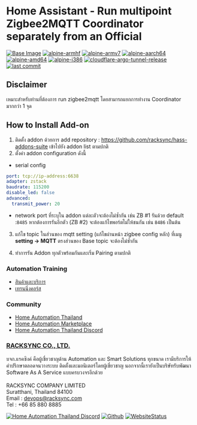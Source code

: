 # Home Assistant - Run multipoint Zigbee2MQTT Coordinator separately from an Official 

[![Base Image](https://img.shields.io/badge/Base%20Image-3.18-blue)](https://github.com/home-assistant/docker-base)  [![alpine-armhf](https://img.shields.io/badge/armhf-yes-brightgreen)](https://alpinelinux.org/releases/) 
[![alpine-armv7](https://img.shields.io/badge/armv7-yes-brightgreen)](https://alpinelinux.org/releases/) 
[![alpine-aarch64](https://img.shields.io/badge/aarch64-yes-brightgreen)](https://alpinelinux.org/releases/) 
[![alpine-amd64](https://img.shields.io/badge/amd64-yes-brightgreen)](https://alpinelinux.org/releases/) 
[![alpine-i386](https://img.shields.io/badge/i386-yes-brightgreen)](https://alpinelinux.org/releases/)
[![cloudflare-argo-tunnel-release](https://img.shields.io/github/v/release/racksync/hass-addons-multipoint-zigbee)](https://github.com/racksync/hass-addons-multipoint-zigbee/releases) [![last commit](https://img.shields.io/github/last-commit/racksync/hass-addons-multipoint-zigbee)](https://github.com/racksync/hass-addons-multipoint-zigbee/commit/)

## Disclaimer ###

เหมาะสำหรับท่านที่ต้องการ run zigbee2mqtt โดยสามารถแยกการทำงาน Coordinator มากกว่า 1 จุด

## How to Install Add-on

1) ติดตั้ง addon ด้วยการ add repository : https://github.com/racksync/hass-addons-suite เข้าไปยัง addon list ตามปกติ
2) ตั้งค่า addon configuration ดังนี้
- serial config
```yaml
port: tcp://ip-address:6638
adapter: zstack
baudrate: 115200
disable_led: false
advanced:
  transmit_power: 20
```
- network port ที่ระบุใน addon แต่ละตัวจะต้องไม่ซ้ำกัน เช่น ZB #1 รันด้วย default :```8485``` หากต้องการรันอีกตัว (ZB #2) จะต้องแก้ไขพอร์ตไม่ให้ชนกัน เช่น ```8486``` เป็นต้น

3) แก้ไข topic ในส่วนของ mqtt setting (แก้ไขผ่านหน้า zigbee config หลัก) ที่เมนู **setting -> MQTT** ตรงส่วนของ Base topic จะต้องไม่ซ้ำกัน

4) ทำการรัน Addon ทุกตัวพร้อมกันและเริ่ม Pairing ตามปกติ


### Automation Training

- [สินค้าและบริการ](http://racksync.com)
- [เทรนนิ่งคอร์ส](https://facebook.com/racksync)

### Community

- [Home Automation Thailand](https://www.facebook.com/groups/hathailand)
- [Home Automation Marketplace](https://www.facebook.com/groups/hatmarketplace)
- [Home Automation Thailand Discord](https://discord.gg/Wc5CwnWkp4) 

### [RACKSYNC CO., LTD.](https://racksync.com)

บจก.แรคซิงค์ คือผู้เชี่ยวชาญด้าน Automation และ Smart Solutions ทุกขนาด เรามีบริการให้คำปรึกษาตลอดจนวางระบบ ติดตั้งและมอนิเตอร์โดยผู้เชี่ยวชาญ นอกจากนี้เรายังเป็นบริษัทรับพัฒนา Software As A Service แบบครบวงจรอีกด้วย
\
\
RACKSYNC COMPANY LIMITED \
Suratthani, Thailand 84100 \
Email : devops@racksync.com \
Tel : +66 85 880 8885 

[![Home Automation Thailand Discord](https://img.shields.io/discord/986181205504438345?style=for-the-badge)](https://discord.gg/Wc5CwnWkp4) [![Github](https://img.shields.io/github/followers/racksync?style=for-the-badge)](https://github.com/racksync) 
[![WebsiteStatus](https://img.shields.io/website?down_color=grey&down_message=Offline&style=for-the-badge&up_color=green&up_message=Online&url=https%3A%2F%2Fracksync.com)](https://racksync.com)
